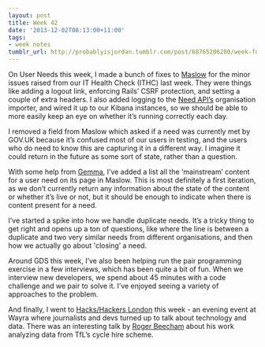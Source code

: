 ```yaml
---
layout: post
title: Week 42
date: '2013-12-02T08:13:00+11:00'
tags:
- week notes
tumblr_url: http://probablyisjordan.tumblr.com/post/68765206280/week-forty-two
---
```

<p>On User Needs this week, I made a bunch of fixes to <a href="https://github.com/alphagov/maslow">Maslow</a> for the minor issues raised from our IT Health Check (ITHC) last week. They were things like adding a logout link, enforcing Rails&rsquo; CSRF protection, and setting a couple of extra headers. I also added logging to the <a href="https://github.com/alphagov/govuk_need_api">Need API&rsquo;s</a> organisation importer, and wired it up to our Kibana instances, so we should be able to more easily keep an eye on whether it&rsquo;s running correctly each day.</p>

<p>I removed a field from Maslow which asked if a need was currently met by GOV.UK because it&rsquo;s confused most of our users in testing, and the users who do need to know this are capturing it in a different way. I imagine it could return in the future as some sort of state, rather than a question.</p>

<p>With some help from <a href="https://twitter.com/gemmaleigh">Gemma</a>, I&rsquo;ve added a list all the &lsquo;mainstream&rsquo; content for a user need on its page in Maslow. This is most definitely a first iteration, as we don&rsquo;t currently return any information about the state of the content or whether it&rsquo;s live or not, but it should be enough to indicate when there is content present for a need.</p>

<p>I&rsquo;ve started a spike into how we handle duplicate needs. It&rsquo;s a tricky thing to get right and opens up a ton of questions, like where the line is between a duplicate and two very similar needs from different organisations, and then how we actually go about 'closing&rsquo; a need.</p>

<p>Around GDS this week, I&rsquo;ve also been helping run the pair programming exercise in a few interviews, which has been quite a bit of fun. When we interview new developers, we spend about 45 minutes with a code challenge and we pair to solve it. I&rsquo;ve enjoyed seeing a variety of approaches to the problem.</p>

<p>And finally, I went to <a href="http://www.meetup.com/HacksHackersLondon/events/151505172/">Hacks/Hackers London</a> this week - an evening event at Wayra where journalists and devs turned up to talk about technology and data. There was an interesting talk by <a href="https://twitter.com/rJBeecham">Roger Beecham</a> about his work analyzing data from TfL&rsquo;s cycle hire scheme.</p>
